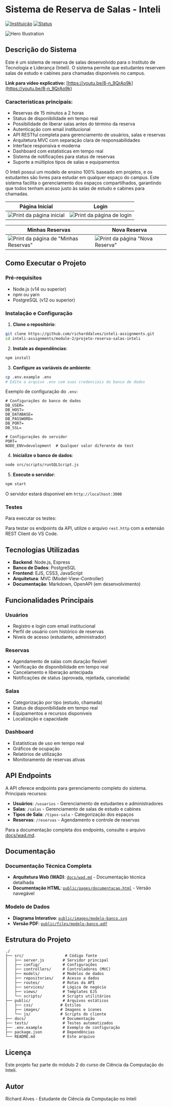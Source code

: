 # Sistema de Reserva de Salas - Inteli

[![Instituição](https://img.shields.io/badge/Inteli-Ciência_da_Computação-purple?style=flat-square)](https://www.inteli.edu.br/ciencia-da-computacao/)
[![Status](https://img.shields.io/badge/status-em_desenvolvimento-yellow?style=flat-square)](https://github.com/richarddalves/inteli-assignments/tree/main/module-2/projeto-reserva-salas-inteli)

![Hero Illustration](public/images/hero.png)

## Descrição do Sistema

Este é um sistema de reserva de salas desenvolvido para o Instituto de Tecnologia e Liderança (Inteli). O sistema permite que estudantes reservem salas de estudo e cabines para chamadas disponíveis no campus.

**Link para vídeo explicativo:** [https://youtu.be/8-n_9QrAo9k](https://youtu.be/8-n_9QrAo9k)

### Características principais:

- Reservas de 15 minutos a 2 horas
- Status de disponibilidade em tempo real
- Possibilidade de liberar salas antes do término da reserva
- Autenticação com email institucional
- API RESTful completa para gerenciamento de usuários, salas e reservas
- Arquitetura MVC com separação clara de responsabilidades
- Interface responsiva e moderna
- Dashboard com estatísticas em tempo real
- Sistema de notificações para status de reservas
- Suporte a múltiplos tipos de salas e equipamentos

O Inteli possui um modelo de ensino 100% baseado em projetos, e os estudantes são livres para estudar em qualquer espaço do campus. Este sistema facilita o gerenciamento dos espaços compartilhados, garantindo que todos tenham acesso justo às salas de estudo e cabines para chamadas.

| Página Inicial     | Login              |
|--------------------|--------------------|
| ![Print da página inicial](./public/images/pagina-inicial.png) | ![Print da página de login](./public/images/pagina-login.png) |

| Minhas Reservas     | Nova Reserva       |
|---------------------|--------------------|
| ![Print da página de "Minhas Reservas"](./public/images/pagina-minhas-reservas.png) | ![Print da página "Nova Reserva"](./public/images/pagina-nova-reserva.png) |

## Como Executar o Projeto

### Pré-requisitos

- Node.js (v14 ou superior)
- npm ou yarn
- PostgreSQL (v12 ou superior)

### Instalação e Configuração

1. **Clone o repositório**:

```bash
git clone https://github.com/richarddalves/inteli-assignments.git
cd inteli-assignments/module-2/projeto-reserva-salas-inteli
```

2. **Instale as dependências**:

```bash
npm install
```

3. **Configure as variáveis de ambiente**:

```bash
cp .env.example .env
# Edite o arquivo .env com suas credenciais do banco de dados
```

Exemplo de configuração do `.env`:

```env
# Configurações do banco de dados
DB_USER=
DB_HOST=
DB_DATABASE=
DB_PASSWORD=
DB_PORT=
DB_SSL=

# Configurações do servidor
PORT=
NODE_ENV=development  # Qualquer valor diferente de test
```

4. **Inicialize o banco de dados**:

```bash
node src/scripts/runSQLScript.js
```

5. **Execute o servidor**:

```bash
npm start
```

O servidor estará disponível em `http://localhost:3000`

### Testes

Para executar os testes:

<!--
```bash
npm test
```
-->

Para testar os endpoints da API, utilize o arquivo `rest.http` com a extensão REST Client do VS Code.

## Tecnologias Utilizadas

- **Backend**: Node.js, Express
- **Banco de Dados**: PostgreSQL
- **Frontend**: EJS, CSS3, JavaScript
- **Arquitetura**: MVC (Model-View-Controller)
- **Documentação**: Markdown, OpenAPI (em desenvolvimento)

## Funcionalidades Principais

### Usuários

- Registro e login com email institucional
- Perfil de usuário com histórico de reservas
- Níveis de acesso (estudante, administrador)

### Reservas

- Agendamento de salas com duração flexível
- Verificação de disponibilidade em tempo real
- Cancelamento e liberação antecipada
- Notificações de status (aprovada, rejeitada, cancelada)

### Salas

- Categorização por tipo (estudo, chamada)
- Status de disponibilidade em tempo real
- Equipamentos e recursos disponíveis
- Localização e capacidade

### Dashboard

- Estatísticas de uso em tempo real
- Gráficos de ocupação
- Relatórios de utilização
- Monitoramento de reservas ativas

## API Endpoints

A API oferece endpoints para gerenciamento completo do sistema. Principais recursos:

- **Usuários**: `/usuarios` - Gerenciamento de estudantes e administradores
- **Salas**: `/salas` - Gerenciamento de salas de estudo e cabines
- **Tipos de Sala**: `/tipos-sala` - Categorização dos espaços
- **Reservas**: `/reservas` - Agendamento e controle de reservas

Para a documentação completa dos endpoints, consulte o arquivo [docs/wad.md](./docs/wad.md#api-rest).

## Documentação

### Documentação Técnica Completa

- **Arquitetura Web (WAD)**: [`docs/wad.md`](./docs/wad.md) - Documentação técnica detalhada
- **Documentação HTML**: [`public/pages/documentacao.html`](./public/pages/documentacao.html) - Versão navegável

### Modelo de Dados

- **Diagrama Interativo**: [`public/images/modelo-banco.svg`](./public/images/modelo-banco.svg)
- **Versão PDF**: [`public/files/modelo-banco.pdf`](./public/files/modelo-banco.pdf)

## Estrutura do Projeto

```
./
├── src/                  # Código fonte
│   ├── server.js        # Servidor principal
│   ├── config/          # Configurações
│   ├── controllers/     # Controladores (MVC)
│   ├── models/          # Modelos de dados
│   ├── repositories/    # Acesso a dados
│   ├── routes/          # Rotas da API
│   ├── services/        # Lógica de negócio
│   ├── views/           # Templates EJS
│   └── scripts/         # Scripts utilitários
├── public/              # Arquivos estáticos
│   ├── css/            # Estilos
│   ├── images/         # Imagens e ícones
│   └── js/             # Scripts do cliente
├── docs/                # Documentação
├── tests/               # Testes automatizados
├── .env.example         # Exemplo de configuração
├── package.json         # Dependências
└── README.md            # Este arquivo
```

## Licença

Este projeto faz parte do módulo 2 do curso de Ciência da Computação do Inteli.

## Autor

Richard Alves - Estudante de Ciência da Computação no Inteli
